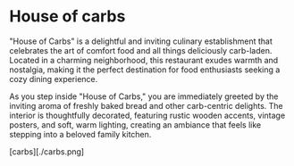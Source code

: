 # House of carbs
"House of Carbs" is a delightful and inviting culinary establishment that celebrates the art of comfort food and all things deliciously carb-laden. Located in a charming neighborhood, this restaurant exudes warmth and nostalgia, making it the perfect destination for food enthusiasts seeking a cozy dining experience.

As you step inside "House of Carbs," you are immediately greeted by the inviting aroma of freshly baked bread and other carb-centric delights. The interior is thoughtfully decorated, featuring rustic wooden accents, vintage posters, and soft, warm lighting, creating an ambiance that feels like stepping into a beloved family kitchen.

[carbs][./carbs.png]